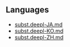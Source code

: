 ## Languages

- [subst.deepl-JA.md](subst.deepl-JA.md)
- [subst.deepl-KO.md](subst.deepl-KO.md)
- [subst.deepl-ZH.md](subst.deepl-ZH.md)
